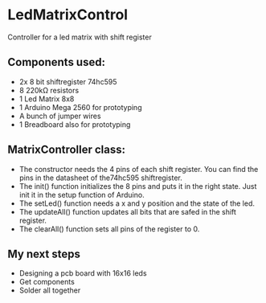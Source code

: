 # LedMatrixControl
Controller for a led matrix with shift register

## Components used:
- 2x 8 bit shiftregister 74hc595
- 8 220kΩ resistors
- 1 Led Matrix 8x8
- 1 Arduino Mega 2560 for prototyping
- A bunch of jumper wires
- 1 Breadboard also for prototyping
                
## MatrixController class: 
- The constructor needs the 4 pins of each shift register. You can find the pins in the datasheet of the74hc595 shiftregister.
- The init() function initializes the 8 pins and puts it in the right state. Just init it in the setup function of Arduino.
- The setLed() function needs a x and y position and the state of the led.
- The updateAll() function updates all bits that are safed in the shift register.
- The clearAll() function sets all pins of the register to 0.

## My next steps

- Designing a pcb board with 16x16 leds
- Get components
- Solder all together
